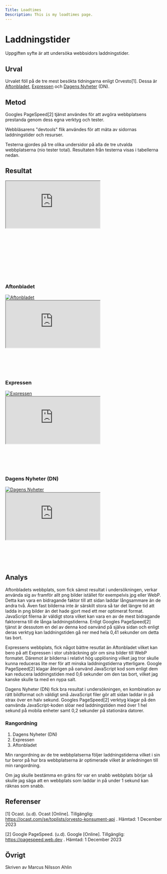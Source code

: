 ```yaml
---
Title: Loadtimes
Description: This is my loadtimes page.
---
```


Laddningstider
=======================

Uppgiften syfte är att undersöka webbsidors laddningstider.

Urval
-----------------------

Urvalet föll på de tre mest besökta tidningarna enligt Orvesto[1]. Dessa är <a href="https://www.aftonbladet.se" target="_blank">Aftonbladet</a>, <a href="https://www.expressen.se" target="_blank">Expressen</a> och <a href="https://www.dn.se" target="_blank">Dagens Nyheter</a> (DN).

Metod
-----------------------

Googles PageSpeed[2] tjänst användes för att avgöra webbplatsens prestanda genom dess egna verktyg och tester. 

Webbläsarens "devtools" flik användes för att mäta av sidornas laddningstider och resurser.

Testerna gjordes på tre olika undersidor på alla de tre utvalda webbplatserna (nio tester total). Resultaten från testerna visas i tabellerna nedan.


Resultat
-----------------------

<div class="embed-container analysis-chart" style="padding-bottom: 30%;">
    <iframe class="analysis-chart" src="https://docs.google.com/spreadsheets/d/e/2PACX-1vTttdn0qDFjBcjQwvs6zkmeOr260WVqJrqqGhhKkfDO38uqDMkWubL0vCcSAVjKUCoSmP2BGZfEqapm/pubchart?oid=915261659&amp;format=interactive">
    </iframe>
</div>

### Aftonbladet 

<a href=" %base_url%/image/aftonbladet.png" target="_blank">
<picture>
    <source media="(min-width: 668px)" srcset="%base_url%/image/aftonbladet.png?w=1000&save-as=jpg">
    <img src="%base_url%/image/aftonbladet.png?w=766&save-as=jpg" alt="Aftonbladet">
</picture>
</a>

<div class="embed-container analysis-data" style="padding-bottom: 15%;">
    <iframe class="analysis-data"   src="https://docs.google.com/spreadsheets/d/e/2PACX-1vTttdn0qDFjBcjQwvs6zkmeOr260WVqJrqqGhhKkfDO38uqDMkWubL0vCcSAVjKUCoSmP2BGZfEqapm/pubchart?oid=21972345&amp;format=interactive">
    </iframe>
</div>

### Expressen

<a href=" %base_url%/image/expressen.png" target="_blank">
<picture>
    <source media="(min-width: 668px)" srcset="%base_url%/image/expressen.png?w=1000&save-as=jpg">
    <img src="%base_url%/image/expressen.png?w=766&save-as=jpg" alt="Expressen">
</picture>
</a>

<div class="embed-container analysis-data" style="padding-bottom: 15%;">
    <iframe class="analysis-data"   src="https://docs.google.com/spreadsheets/d/e/2PACX-1vTttdn0qDFjBcjQwvs6zkmeOr260WVqJrqqGhhKkfDO38uqDMkWubL0vCcSAVjKUCoSmP2BGZfEqapm/pubchart?oid=724277960&amp;format=interactive">
    </iframe>
</div>

### Dagens Nyheter (DN)

<a href=" %base_url%/image/dn.png" target="_blank">
<picture>
    <source media="(min-width: 668px)" srcset="%base_url%/image/dn.png?w=1000&save-as=jpg">
    <img src="%base_url%/image/dn.png?w=766&save-as=jpg" alt="Dagens Nyheter">
</picture>
</a>

<div class="embed-container analysis-data" style="padding-bottom: 15%;">
    <iframe class="analysis-data" scrolling="auto" src="https://docs.google.com/spreadsheets/d/e/2PACX-1vTttdn0qDFjBcjQwvs6zkmeOr260WVqJrqqGhhKkfDO38uqDMkWubL0vCcSAVjKUCoSmP2BGZfEqapm/pubchart?oid=866226205&amp;format=interactive">
    </iframe>
</div>


Analys
-----------------------

Aftonbladets webbplats, som fick sämst resultat i undersökningen, verkar använda sig av framför allt png bilder istället för exempelvis jpg eller WebP. Detta kan vara en bidragande faktor till att sidan laddar långsammare än de andra två. Även fast bilderna inte är särskilt stora så tar det längre tid att ladda in png bilder än det hade gjort med ett mer optimerat format.
JavaScript filerna är väldigt stora vilket kan vara en av de mest bidragande faktorerna till de långa laddningstiderna. Enligt Googles PageSpeed[2] tjänst är dessutom en del av denna kod oanvänd på själva sidan och enligt deras verktyg kan laddningstiden gå ner med hela 0,41 sekunder om detta tas bort.

Expressens webbplats, fick något bättre resutlat än Aftonbladet vilket kan bero på att Expressen i stor utsträckning gör om sina bilder till WebP formatet. Däremot är bilderna i relativt hög upplösning vilket jag tror skulle kunna reduceras lite mer för att minska laddningstiderna ytterligare. Google PageSpeed[2] klagar återigen på oanvänd JavaScript kod som enligt dem kan reducera laddningstiden med 0,6 sekunder om den tas bort, vilket jag kanske skulle ta med en nypa salt. 

Dagens Nyheter (DN) fick bra resultat i undersökningen, en kombination av rätt bildformat och väldigt små JavaScript filer gör att sidan laddar in på strax över en halv sekund. Googles PageSpeed[2] verktyg klagar på den oanvända JavaScript-koden slöar ned laddningstiden med över 1 hel sekund på mobila enheter samt 0,2 sekunder på stationära datorer. 

### Rangordning

1. Dagens Nyheter (DN)
2. Expressen
3. Aftonbladet

Min rangordning av de tre webbplatserna följer laddningstiderna vilket i sin tur beror på hur bra webbplatserna är optimerade vilket är anledningen till min rangordning.


Om jag skulle bestämma en gräns för var en snabb webbplats börjar så skulle jag säga att en webbplats som laddar in på under 1 sekund kan räknas som snabb.


Referenser
-----------------------

[1] Ocast. (u.d). Ocast [Online]. Tillgänglig: https://ocast.com/se/toplists/orvesto-konsument-api . Hämtad: 1 December 2023

[2] Google PageSpeed. (u.d). Google [Online]. Tillgänglig: https://pagespeed.web.dev . Hämtad: 1 December 2023

Övrigt
-----------------------

Skriven av Marcus Nilsson Ahlin